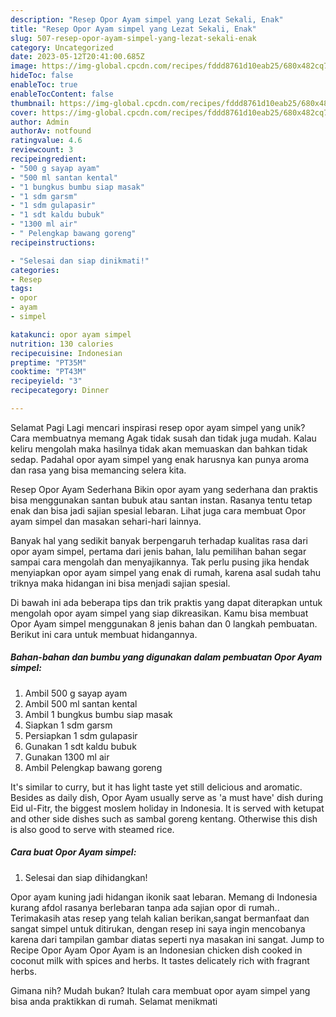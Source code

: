 ```yaml
---
description: "Resep Opor Ayam simpel yang Lezat Sekali, Enak"
title: "Resep Opor Ayam simpel yang Lezat Sekali, Enak"
slug: 507-resep-opor-ayam-simpel-yang-lezat-sekali-enak
category: Uncategorized
date: 2023-05-12T20:41:00.685Z
image: https://img-global.cpcdn.com/recipes/fddd8761d10eab25/680x482cq70/opor-ayam-simpel-foto-resep-utama.jpg
hideToc: false
enableToc: true
enableTocContent: false
thumbnail: https://img-global.cpcdn.com/recipes/fddd8761d10eab25/680x482cq70/opor-ayam-simpel-foto-resep-utama.jpg
cover: https://img-global.cpcdn.com/recipes/fddd8761d10eab25/680x482cq70/opor-ayam-simpel-foto-resep-utama.jpg
author: Admin
authorAv: notfound
ratingvalue: 4.6
reviewcount: 3
recipeingredient:
- "500 g sayap ayam"
- "500 ml santan kental"
- "1 bungkus bumbu siap masak"
- "1 sdm garsm"
- "1 sdm gulapasir"
- "1 sdt kaldu bubuk"
- "1300 ml air"
- " Pelengkap bawang goreng"
recipeinstructions:

- "Selesai dan siap dinikmati!"
categories:
- Resep
tags:
- opor
- ayam
- simpel

katakunci: opor ayam simpel 
nutrition: 130 calories
recipecuisine: Indonesian
preptime: "PT35M"
cooktime: "PT43M"
recipeyield: "3"
recipecategory: Dinner

---
```



Selamat Pagi Lagi mencari inspirasi resep opor ayam simpel yang unik? Cara membuatnya memang Agak tidak susah dan tidak juga mudah. Kalau keliru mengolah maka hasilnya tidak akan memuaskan dan bahkan tidak sedap. Padahal opor ayam simpel yang enak harusnya kan punya aroma dan rasa yang bisa memancing selera kita.


Resep Opor Ayam Sederhana Bikin opor ayam yang sederhana dan praktis bisa menggunakan santan bubuk atau santan instan. Rasanya tentu tetap enak dan bisa jadi sajian spesial lebaran. Lihat juga cara membuat Opor ayam simpel dan masakan sehari-hari lainnya.

Banyak hal yang sedikit banyak berpengaruh terhadap kualitas rasa dari opor ayam simpel, pertama dari jenis bahan, lalu pemilihan bahan segar sampai cara mengolah dan menyajikannya. Tak perlu pusing jika hendak menyiapkan opor ayam simpel yang enak di rumah, karena asal sudah tahu triknya maka hidangan ini bisa menjadi sajian spesial.


Di bawah ini ada beberapa tips dan trik praktis yang dapat diterapkan untuk mengolah opor ayam simpel yang siap dikreasikan. Kamu bisa membuat Opor Ayam simpel menggunakan 8 jenis bahan dan 0 langkah pembuatan. Berikut ini cara untuk membuat hidangannya.

<!--inarticleads1-->

##### Bahan-bahan dan bumbu yang digunakan dalam pembuatan Opor Ayam simpel:

1. Ambil 500 g sayap ayam
1. Ambil 500 ml santan kental
1. Ambil 1 bungkus bumbu siap masak
1. Siapkan 1 sdm garsm
1. Persiapkan 1 sdm gulapasir
1. Gunakan 1 sdt kaldu bubuk
1. Gunakan 1300 ml air
1. Ambil  Pelengkap bawang goreng


It&#39;s similar to curry, but it has light taste yet still delicious and aromatic. Besides as daily dish, Opor Ayam usually serve as &#39;a must have&#39; dish during Eid ul-Fitr, the biggest moslem holiday in Indonesia. It is served with ketupat and other side dishes such as sambal goreng kentang. Otherwise this dish is also good to serve with steamed rice. 

<!--inarticleads2-->

##### Cara buat Opor Ayam simpel:


1. Selesai dan siap dihidangkan!

Opor ayam kuning jadi hidangan ikonik saat lebaran. Memang di Indonesia kurang afdol rasanya berlebaran tanpa ada sajian opor di rumah.. Terimakasih atas resep yang telah kalian berikan,sangat bermanfaat dan sangat simpel untuk ditirukan, dengan resep ini saya ingin mencobanya karena dari tampilan gambar diatas seperti nya masakan ini sangat. Jump to Recipe Opor Ayam Opor Ayam is an Indonesian chicken dish cooked in coconut milk with spices and herbs. It tastes delicately rich with fragrant herbs. 

Gimana nih? Mudah bukan? Itulah cara membuat opor ayam simpel yang bisa anda praktikkan di rumah. Selamat menikmati
